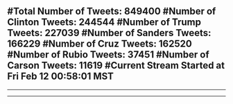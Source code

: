 #Total Number of Tweets: 849400 
#Number of Clinton Tweets: 244544
#Number of Trump Tweets: 227039
#Number of Sanders Tweets: 166229
#Number of Cruz Tweets: 162520
#Number of Rubio Tweets: 37451
#Number of Carson Tweets: 11619
#Current Stream Started at Fri Feb 12 00:58:01 MST
---
---
---
